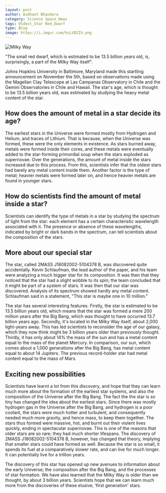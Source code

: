 ```yaml
---
layout: post
author: Avdhoot Bhandare
category: Science Space_News
tags: Oldest_Star Red_Dwarf
type: Blog
image: https://i.imgur.com/hsLVD2Ih.png
---
```


![Milky Way](https://i.imgur.com/7Ne0IHah.png)

"The small red dwarf, which is estimated to be 13.5 billion years old, is, surprisingly, a part of the Milky Way itself".

Johns Hopkins University in Baltimore, Maryland made this startling announcement on November the 5th, based on observations made using the Magellan Clay Telescope at Las Campanas Observatory in Chile and the Gemini Observatories in Chile and Hawaii. The star's age, which is thought to be 13.5 billion years old, was estimated by studying the heavy metal content of the star.

## How does the amount of metal in a star decide its age?

The earliest stars in the Universe were formed mostly from Hydrogen and Helium, and traces of Lithium. That is because, when the Universe was formed, these were the only elements in existence. As stars burned away, metals were formed inside their cores, and these metals were eventually added to the star-forming primordial soup when the stars exploded as supernovae. Over the generations, the amount of metal inside the stars increased due to this process. From this, scientists infer that the oldest stars had barely any metal content inside them. Another factor is the type of metal; heavier metals were formed later on, and hence heavier metals are found in younger stars.

## How do scientists find the amount of metal inside a star?

Scientists can identify the type of metals in a star by studying the spectrum of light from the star: each element has a certain characteristic wavelength associated with it. The presence or absence of these wavelengths, indicated by bright or dark bands in the spectrum, can tell scientists about the composition of the stars.

## More about our special star

The star, called 2MASS J18082002-5104378 B, was discovered quite accidentally. Kevin Schlaufman, the lead author of the paper, and his team were analyzing a much bigger star for its composition. It was then that they noticed that the star had a slight wobble to its spin; the team concluded that it might be part of a system of stars. It was then that our star was discovered. Analysis of its spectrum showed hardly any metal content. Schlaufman said in a statement, "This star is maybe one in 10 million."

The star has several interesting features. Firstly, the star is estimated to be 13.5 billion years old, which means that the star was formed a mere 200 million years after the Big Bang, which was thought to have occurred 13.7 billion years ago. Secondly, it's located in the Milky Way itself, about 2,000 light-years away. This has led scientists to reconsider the age of our galaxy, which they now think might be 3 billion years older than previously thought. Thirdly, it has only about 14% the mass of the sun and has a metal content equal to the mass of the planet Mercury. In comparison, our sun, which comes about a 1,000 generations after the Big Bang, has metal content equal to about 14 Jupiters. The previous record-holder star had metal content equal to the mass of Mars.

## Exciting new possibilities

Scientists have learnt a lot from this discovery, and hope that they can learn much more about the formation of the earliest star systems, and also the composition of the Universe after the Big Bang. The fact the the star is so tiny has changed the idea about the earliest stars. Since there was mostly hydrogen gas in the Universe after the Big Bang, and hydrogen is a poor coolant, the stars were much hotter and turbulent, and consequently needed much more gravity, and hence mass, to keep them together. The stars thus formed were massive, hot, and burnt out their violent lives quickly, ending in spectacular supernovae. This is one of the reasons that older stars are so rare; they had much shorter lifespans. The discovery of 2MASS J18082002-5104378 B, however, has changed that theory, implying that smaller stars could have formed as well. Because the star is so small, it spends its fuel at a comparatively slower rate, and can live for much longer. It can potentially live for a trillion years.

The discovery of this star has opened up new avenues to information about the early Universe;  the composition after the Big Bang, and the processes of star formation. We have also learned that the Milky Way is older than we thought, by about 3 billion years. Scientists hope that we can learn much more from the discoveries of these elusive, ‘first generation' stars.
